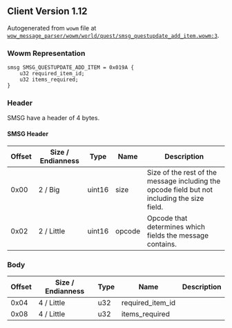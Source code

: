 ## Client Version 1.12

Autogenerated from `wowm` file at [`wow_message_parser/wowm/world/quest/smsg_questupdate_add_item.wowm:3`](https://github.com/gtker/wow_messages/tree/main/wow_message_parser/wowm/world/quest/smsg_questupdate_add_item.wowm#L3).

### Wowm Representation
```rust,ignore
smsg SMSG_QUESTUPDATE_ADD_ITEM = 0x019A {
    u32 required_item_id;
    u32 items_required;
}
```
### Header
SMSG have a header of 4 bytes.

#### SMSG Header
| Offset | Size / Endianness | Type   | Name   | Description |
| ------ | ----------------- | ------ | ------ | ----------- |
| 0x00   | 2 / Big           | uint16 | size   | Size of the rest of the message including the opcode field but not including the size field.|
| 0x02   | 2 / Little        | uint16 | opcode | Opcode that determines which fields the message contains.|
### Body
| Offset | Size / Endianness | Type | Name | Description |
| ------ | ----------------- | ---- | ---- | ----------- |
| 0x04 | 4 / Little | u32 | required_item_id |  |
| 0x08 | 4 / Little | u32 | items_required |  |
